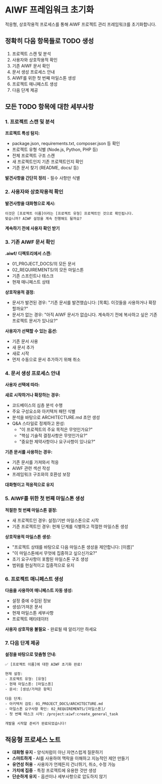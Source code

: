# AIWF 프레임워크 초기화

적응형, 상호작용적 프로세스를 통해 AIWF 프로젝트 관리 프레임워크를 초기화합니다.

## 정확히 다음 항목들로 TODO 생성

1. 프로젝트 스캔 및 분석
2. 사용자와 상호작용적 확인
3. 기존 AIWF 문서 확인
4. 문서 생성 프로세스 안내
5. AIWF를 위한 첫 번째 마일스톤 생성
6. 프로젝트 매니페스트 생성
7. 다음 단계 제공

## 모든 TODO 항목에 대한 세부사항

### 1. 프로젝트 스캔 및 분석

**프로젝트 특성 탐지:**

- package.json, requirements.txt, composer.json 등 확인
- 프로젝트 유형 식별 (Node.js, Python, PHP 등)
- 전체 프로젝트 구조 스캔
- 새 프로젝트인지 기존 프로젝트인지 확인
- 기존 문서 찾기 (README, docs/ 등)

**발견사항을 간단히 정리** - 필수 사항만 식별

### 2. 사용자와 상호작용적 확인

**발견사항을 대화형으로 제시:**

```
이것은 [프로젝트 이름]이라는 [프로젝트 유형] 프로젝트인 것으로 확인됩니다.
맞습니까? AIWF 설정을 계속 진행해도 될까요?
```

**계속하기 전에 사용자 확인 받기**

### 3. 기존 AIWF 문서 확인

**.aiwf/ 디렉토리에서 스캔:**

- 01_PROJECT_DOCS/의 모든 문서
- 02_REQUIREMENTS/의 모든 마일스톤
- 기존 스프린트나 태스크
- 현재 매니페스트 상태

**상호작용적 결정:**

- 문서가 발견된 경우: "기존 문서를 발견했습니다: [목록]. 이것들을 사용하거나 확장할까요?"
- 문서가 없는 경우: "아직 AIWF 문서가 없습니다. 계속하기 전에 복사하고 싶은 기존 프로젝트 문서가 있나요?"

**사용자가 선택할 수 있는 옵션:**

- 기존 문서 사용
- 새 문서 추가
- 새로 시작
- 먼저 수동으로 문서 추가하기 위해 취소

### 4. 문서 생성 프로세스 안내

**사용자 선택에 따라:**

**새로 시작하거나 확장하는 경우:**

- 코드베이스의 심층 분석 수행
- 주요 구성요소와 아키텍처 패턴 식별
- 분석을 바탕으로 ARCHITECTURE.md 초안 생성
- Q&A 스타일로 정제하고 완성:
  - "이 프로젝트의 주요 목적은 무엇인가요?"
  - "핵심 기술적 결정사항은 무엇인가요?"
  - "중요한 제약사항이나 요구사항이 있나요?"

**기존 문서를 사용하는 경우:**

- 기존 문서를 가져와서 적응
- AIWF 관련 섹션 작성
- 프레임워크 구조와의 호환성 보장

**대화형이고 적응적으로 유지**

### 5. AIWF를 위한 첫 번째 마일스톤 생성

**적절한 첫 번째 마일스톤 결정:**

- 새 프로젝트인 경우: 설정/기반 마일스톤으로 시작
- 기존 프로젝트인 경우: 현재 단계를 식별하고 적절한 마일스톤 생성

**상호작용적 마일스톤 생성:**

- "프로젝트 상태를 바탕으로 다음 마일스톤 생성을 제안합니다: [이름]"
- "이 마일스톤에서 무엇에 집중하고 싶으신가요?"
- 초기 요구사항이 포함된 마일스톤 구조 생성
- 범위를 현실적이고 집중적으로 유지

### 6. 프로젝트 매니페스트 생성

**다음을 사용하여 매니페스트 자동 생성:**

- 설정 중에 수집된 정보
- 생성/가져온 문서
- 현재 마일스톤 세부사항
- 프로젝트 메타데이터

**사용자 상호작용 불필요** - 완료될 때 알리기만 하세요

### 7. 다음 단계 제공

**설정을 바탕으로 맞춤형 안내:**

```
✅ [프로젝트 이름]에 대한 AIWF 초기화 완료!

현재 설정:
- 프로젝트 유형: [유형]
- 현재 마일스톤: [마일스톤]
- 문서: [생성/가져온 항목]

다음 단계:
- 아키텍처 검토: 01_PROJECT_DOCS/ARCHITECTURE.md
- 마일스톤 요구사항 확인: 02_REQUIREMENTS/[마일스톤]/
- 첫 번째 태스크 시작: /project:aiwf:create_general_task

개발을 시작할 준비가 완료되었습니다!
```

## 적응형 프로세스 노트

- **대화형 유지** - 양식처럼이 아닌 자연스럽게 질문하기
- **스마트하게** - AI를 사용하여 맥락을 이해하고 지능적인 제안 만들기
- **유연성 허용** - 사용자가 언제든지 건너뛰기, 취소, 수정 가능
- **가치에 집중** - 특정 프로젝트에 유용한 것만 생성
- **단순하게 유지** - 옵션이나 세부사항으로 압도하지 않기